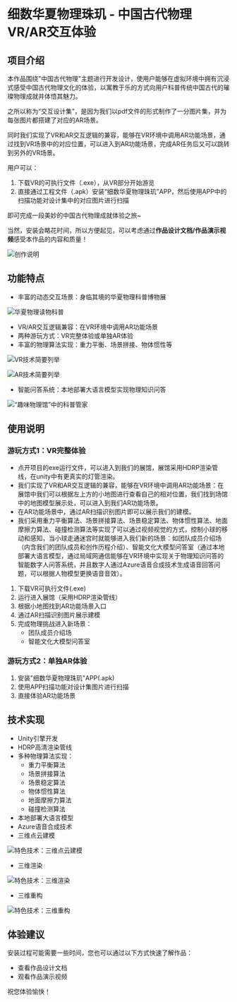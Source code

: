 # 细数华夏物理珠玑 - 中国古代物理VR/AR交互体验

## 项目介绍
本作品围绕"中国古代物理"主题进行开发设计，使用户能够在虚拟环境中拥有沉浸式感受中国古代物理文化的体验，以寓教于乐的方式向用户科普传统中国古代的璀璨物理成就并体悟其魅力。

之所以称为“交互设计集”，是因为我们以pdf文件的形式制作了一分图片集，并为每张图片都搭建了对应的AR场景。

同时我们实现了VR和AR交互逻辑的兼容，能够在VR环境中调用AR功能场景，通过找到VR场景中的对应位置，可以进入到AR功能场景，完成AR任务后又可以跳转到另外的VR场景。

用户可以：

1. 下载VR的可执行文件（.exe），从VR部分开始游览
2. 直接通过工程文件（.apk）安装“细数华夏物理珠玑”APP，然后使用APP中的扫描功能对设计集中的对应图片进行扫描

即可完成一段美妙的中国古代物理成就体验之旅~

当然，安装会略花时间，所以方便起见，可以考虑通过**作品设计文档/作品演示视频**感受本作品的内容和质量！

![创作说明](images/创作说明.jpg)

## 功能特点
- 丰富的动态交互场景：身临其境的华夏物理科普博物展

![华夏物理读物科普](images/华夏物理读物科普.jpg)

- VR/AR交互逻辑兼容：在VR环境中调用AR功能场景
- 两种游玩方式：VR完整体验或单独AR体验
- 丰富的物理算法实现：重力平衡、场景拼接、物体惯性等

![VR技术简要列举](images/VR技术简要列举.jpg)

![AR技术简要列举](images/AR技术简要列举.jpg)

- 智能问答系统：本地部署大语言模型实现物理知识问答

![“趣味物理馆”中的科普管家](images/“趣味物理馆”中的科普管家.jpg)

## 使用说明
### 游玩方式1：VR完整体验

- 点开项目的exe运行文件，可以进入到我们的展馆，展馆采用HDRP渲染管线，在unity中有更真实的灯管渲染。
- 我们实现了VR和AR交互逻辑的兼容，能够在VR环境中调用AR功能场景：在展馆中我们可以根据左上方的小地图进行查看自己的相对位置，我们找到场馆中的地图模型展示处，可以进入到我们AR功能场景。
- 在AR功能场景中，通过AR扫描识别图片即可以展示我们的建模。
- 我们采用重力平衡算法、场景拼接算法、场景稳定算法、物体惯性算法、地面摩擦力算法、碰撞检测算法等实现了可以通过视频视觉的方式，控制小球的移动和感知，当小球走通迷宫时就能够进入我们新的场景：如团队成员介绍场（内含我们的团队成员和创作历程介绍）、智能文化大模型问答室（通过本地部署大语言模型，通过局域网通信能够在VR环境中实现关于物理知识问答的智能数字人问答系统，并且数字人通过Azure语音合成技术生成语音回答问题，可以根据人物模型更换语音音效）。

1. 下载VR可执行文件(.exe)
2. 运行进入展馆（采用HDRP渲染管线）
3. 根据小地图找到AR功能场景入口
4. 通过AR扫描识别图片展示建模
5. 完成物理挑战进入新场景：
   - 团队成员介绍场
   - 智能文化大模型问答室

### 游玩方式2：单独AR体验
1. 安装"细数华夏物理珠玑"APP(.apk)
2. 使用APP扫描功能对设计集图片进行扫描
3. 直接体验AR功能场景

## 技术实现
- Unity引擎开发
- HDRP高清渲染管线
- 多种物理算法实现：
  - 重力平衡算法
  - 场景拼接算法
  - 场景稳定算法
  - 物体惯性算法
  - 地面摩擦力算法
  - 碰撞检测算法
- 本地部署大语言模型
- Azure语音合成技术
- 三维点云建模

![特色技术：三维点云建模](images/特色技术：三维点云建模.jpg)

- 三维渲染

![特色技术：三维渲染](images/特色技术：三维渲染.jpg)

- 三维重构

![特色技术：三维重构](images/特色技术：三维重构.jpg)

## 体验建议
安装过程可能需要一些时间，您也可以通过以下方式快速了解作品：
- 查看作品设计文档
- 观看作品演示视频

祝您体验愉快！